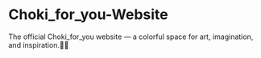 # Choki_for_you-Website
The official Choki_for_you website — a colorful space for art, imagination, and inspiration.🎨🎨
